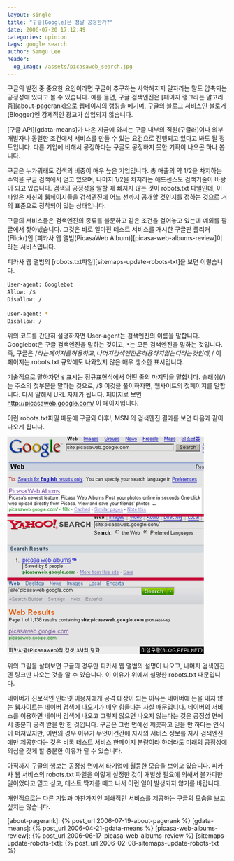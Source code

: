 ```yaml
---
layout: single
title: "구글(Google)은 정말 공정한가?"
date: 2006-07-20 17:12:49
categories: opinion
tags: google search
author: Samgu Lee
header:
  og_image: /assets/picasaweb_search.jpg
---
```


구글의 발전 중 중요한 요인이라면 구글이 추구하는 사악해지지 말자라는 말도 압축되는 공정성에 있다고 볼 수 있습니다. 예를 들면, 구글 검색엔진은 [페이지 랭크라는 알고리즘][about-pagerank]으로 웹페이지의 랭킹을 메기며, 구글의 블로그 서비스인 블로거(Blogger)엔 강제적인 광고가 삽입되지 않습니다.

[구글 API][gdata-means]가 나온 지금에 와서는 구글 내부의 직원(구글러)이나 외부 개발자나 동일한 조건에서 서비스를 만들 수 있는 요건으로 진행되고 있다고 봐도 될 정도입니다. 다른 기업에 비해서 공정하다는 구글도 공정하지 못한 기획이 나오곤 하나 봅니다.

구글은 누가뭐래도 검색의 비중이 매우 높은 기업입니다. 총 매출의 약 1/2을 차지하는 수익을 구글 검색에서 얻고 있으며, 나머지 1/2을 차지하는 애드센스도 검색기술이 바탕이 되고 있습니다. 검색의 공정성을 말할 때 빠지지 않는 것이 robots.txt 파일인데, 이 파일은 자신의 웹페이지들을 검색엔진에 어느 선까지 공개할 것인지를 정하는 것으로 거의 표준으로 정착되어 있는 상태입니다.

구글의 서비스들은 검색엔진의 종류를 불문하고 같은 조건을 걸어놓고 있는데 예외를 팔글에서 찾아냈습니다. 그것은 바로 얼마전 테스트 서비스를 개시한 구글판 플리커(Flickr)인 [피카사 웹 앨범(PicasaWeb Album)][picasa-web-albums-review]이라는 서비스입니다.

피카사 웹 앨범의 [robots.txt파일][sitemaps-update-robots-txt]을 보면 이렇습니다.

```sh
User-agent: Googlebot
Allow: /$
Disallow: /

User-agent: *
Disallow: /
```

위의 코드를 간단히 설명하자면 User-agent는 검색엔진의 이름을 말합니다. Googlebot은 구글 검색엔진을 말하는 것이고, `*`는 모든 검색엔진을 말하는 것입니다. 즉, 구글은 /$라는 페이지를 허용하고, 나머지 검색엔진은 허용하지 않는다라는 것인데, /$ 이 페이지는 robots.txt 규약에도 나와있지 않은 매우 생소한 표시입니다.

기술적으로 말하자면 `$` 표시는 정규표현식에서 어떤 줄의 마지막을 말합니다. 슬래쉬(/)는 주소의 첫부분을 말하는 것으로, /$ 이것을 풀이하자면, 웹사이트의 첫페이지를 말합니다. 다시 말해서 URL 자체가 됩니다. 페이지로 보면 http://picasaweb.google.com/ 이 페이지입니다.

이런 robots.txt파일 때문에 구글와 야후!, MSN 의 검색엔진 결과를 보면 다음과 같이 나오게 됩니다.

![피카사 웹의 검색엔진 비교](/assets/picasaweb_search.jpg)

위의 그림을 살펴보면 구글의 경우만 피카사 웹 앨범의 설명이 나오고, 나머지 검색엔진엔 링크만 나오는 것을 알 수 있습니다. 이 이유가 위에서 설명한 robots.txt 때문입니다.

네이버가 진보적인 인터넷 이용자에게 공격 대상이 되는 이유는 네이버에 돈을 내지 않는 웹사이트는 네이버 검색에 나오기가 매우 힘들다는 사실 때문입니다. 네이버의 서비스를 이용하면 네이버 검색에 나오고 그렇지 않으면 나오지 않는다는 것은 공정성 면에서 충분히 공격 받을 만 한 것입니다. 구글은 그런 면에선 깨끗하고 믿을 만 하다는 인식이 퍼져있지만, 이번의 경우 이유가 무엇이건간에 자사의 서비스 정보를 자사 검색엔진에만 제공한다는 것은 비록 테스트 서비스 한페이지 분량이라 하더라도 미래의 공정성에 의심을 갖게 할 충분한 이유가 될 수 있습니다.

아직까지 구글의 행보는 공정성 면에서 타기업에 월등한 모습을 보이고 있습니다. 피카사 웹 서비스의 robots.txt 파일을 이렇게 설정한 것이 개발상 필요에 의해서 불가피한 일이었다고 믿고 싶고, 테스트 딱지를 떼고 나서 이런 일이 발생되지 않기를 바랍니다.

개인적으로는 다른 기업과 마찬가지인 폐쇄적인 서비스를 제공하는 구글의 모습을 보고 싶지는 않습니다.

[about-pagerank]: {% post_url 2006-07-19-about-pagerank %}
[gdata-means]: {% post_url 2006-04-21-gdata-means %}
[picasa-web-albums-review]: {% post_url 2006-06-17-picasa-web-albums-review %}
[sitemaps-update-robots-txt]: {% post_url 2006-02-08-sitemaps-update-robots-txt %}
